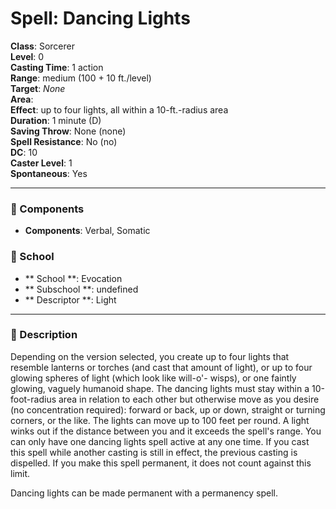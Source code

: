
# Spell: Dancing Lights
**Class**: Sorcerer  
**Level**: 0  
**Casting Time**: 1 action  
**Range**: medium (100 + 10 ft./level)  
**Target**: _None_  
**Area**:   
**Effect**: up to four lights, all within a 10-ft.-radius area  
**Duration**: 1 minute (D)  
**Saving Throw**: None (none)  
**Spell Resistance**: No (no)  
**DC**: 10  
**Caster Level**: 1  
**Spontaneous**: Yes

---

### 🔮 Components
- **Components**: Verbal, Somatic

### 🏫 School
- ** School **: Evocation
- ** Subschool **: undefined
- ** Descriptor **: Light
---

### 📜 Description
Depending on the version selected, you create up to four lights that resemble lanterns or torches (and cast that amount of light), or up to four glowing spheres of light (which look like will-o'- wisps), or one faintly glowing, vaguely humanoid shape. The dancing lights must stay within a 10-foot-radius area in relation to each other but otherwise move as you desire (no concentration required): forward or back, up or down, straight or turning corners, or the like. The lights can move up to 100 feet per round. A light winks out if the distance between you and it exceeds the spell's range. You can only have one dancing lights spell active at any one time. If you cast this spell while another casting is still in effect, the previous casting is dispelled. If you make this spell permanent, it does not count against this limit.

Dancing lights can be made permanent with a permanency spell.
